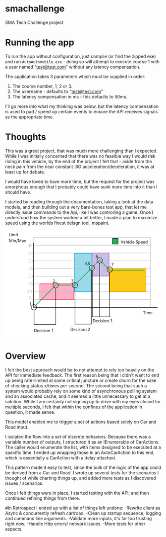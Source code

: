 # smachallenge
SMA Tech Challenge project

# Running the app

To run the app without configuration, just compile (or find the zipped exe) and run `AutoAutomobile.exe` - doing so will attempt to execute course 1 with a user named "test@test.com" without any latency compensation.

The application takes 3 parameters which must be supplied in order:
1. The course number, 1, 2 or 3.
2. The username - defaults to "test@test.com"
3. The latency compensation in ms - this defaults to 50ms.

I'll go more into what my thinking was below, but the latency compensation is used to pad / speed up certain events to ensure the API receives signals as the appropriate time. 

# Thoughts

This was a great project, that was much more challenging than I expected. While I was initially concerned that there was no feasible way I would risk riding in this vehicle, by the end of the project I felt that - aside from the neck pain from the near constant .6G acceleration/deceleration, it was at least up for debate.

I would have loved to have more time, but the request for the project was amorphous enough that I probably could have sunk more time into it than I should have. 

I started by reading through the documentation, taking a look at the data models, and then building out a very bare-bones test app, that let me directly issue commands to the Api, like I was controlling a game. Once I understood how the system worked a bit better, I made a plan to maximize speed using the worlds finest deisgn tool, mspaint.

![alt text](notes.png)

# Overview
I felt the best approach would be to not attempt to rely too heavily on the API for immediate feedback. The first reason being that I didn't want to end up being rate-limited at some critical juncture or create churn for the sake of checking status x/times per second. The second being that such a system would probably rely on some kind of asynchronous polling system and an associated cache, and it seemed a little unnecessary to get at a solution. While I am certainly not signing up to drive with my eyes closed for multiple seconds, I felt that within the confines of the application in question, it made sense.

This model enabled me to trigger a set of actions based solely on Car and Road input.

I isolated the flow into a set of discrete behaviors. Because there was a variable number of outputs, I structured it as an IEnumerable of CarActions. The caller would enumerate the list, with items designed to be executed at a specific time. I ended up wrapping those in an AutoCarAction to this end, which is essentially a CarAction with a delay attached.

This pattern made it easy to test, since the bulk of the logic of the app could be derived from a Car and Road. I wrote up several tests for the scenarios I thought of while charting things up, and added more tests as I discovered issues / scenarios.

Once I felt things were in place, I started testing with the API, and then continued refining things from there.

#In Retrospect
I ended up with a list of things left undone:
-Rewrite client as Async & concurrently refresh car/road.
-Clean up startup sequence, logging and command line arguments.
-Validate more inputs, it's far too trusting right now.
-Handle Http errors/ network issues.
-More tests for other aspects.
